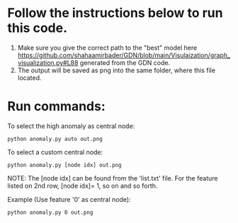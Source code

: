 # Follow the instructions below to run this code.
1. Make sure you give the correct path to the "best" model here https://github.com/shahaamirbader/GDN/blob/main/Visulaization/graph_visualization.py#L88  generated from the GDN code. 
2. The output will be saved as png into the same folder, where this file located. 

# Run commands:

To select the high anomaly as central node:
```
python anomaly.py auto out.png
```

To select a custom central node:
```
python anomaly.py [node idx] out.png
```
NOTE: The [node idx] can be found from the 'list.txt' file. For the feature listed on 2nd row, [node idx]= 1, so on and so forth.

Example (Use feature '0' as central node):
```
python anomaly.py 0 out.png
```
